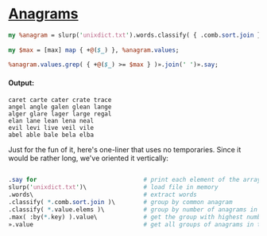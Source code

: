[1]: http://rosettacode.org/wiki/Anagrams

# [Anagrams][1]

```perl
my %anagram = slurp('unixdict.txt').words.classify( { .comb.sort.join } );
 
my $max = [max] map { +@($_) }, %anagram.values;
 
%anagram.values.grep( { +@($_) >= $max } )».join(' ')».say;
```

#### Output:
```
caret carte cater crate trace
angel angle galen glean lange
alger glare lager large regal
elan lane lean lena neal
evil levi live veil vile
abel able bale bela elba
```


Just for the fun of it, here's one-liner that uses no temporaries.  Since it would be rather long, we've oriented it vertically:

```perl
 
.say for                              # print each element of the array made this way:
slurp('unixdict.txt')\                # load file in memory
.words\                               # extract words
.classify( *.comb.sort.join )\        # group by common anagram
.classify( *.value.elems )\           # group by number of anagrams in a group
.max( :by(*.key) ).value\             # get the group with highest number of anagrams
».value                               # get all groups of anagrams in the group just selected
```